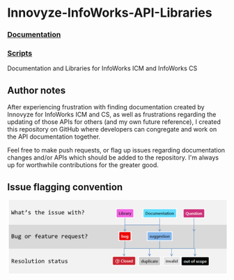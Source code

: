 # Innovyze-InfoWorks-API-Libraries

### [Documentation](https://github.com/sancarn/Innovyze-ICM-Libraries/blob/master/docs/Infoworks-ICM/README.md)

### [Scripts](https://github.com/sancarn/Innovyze-ICM-Libraries/tree/master/libraries/InfoWorks-ICM/Ruby)

Documentation and Libraries for InfoWorks ICM and InfoWorks CS

## Author notes

After experiencing frustration with finding documentation created by Innovyze for InfoWorks ICM and CS, as well as frustrations regarding the updating of those APIs for others (and my own future reference), I created this repository on GitHub where developers can congregate and work on the API documentation together.

Feel free to make push requests, or flag up issues regarding documentation changes and/or APIs which should be added to the repository. I'm always up for worthwhile contributions for the greater good.


## Issue flagging convention

![issueFlagging](/pictures/Github%20-%20How%20To%20Report%20an%20issue.png)

